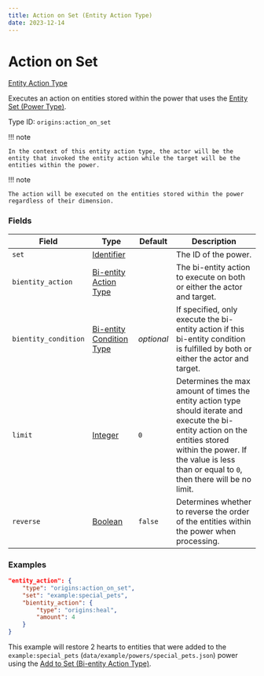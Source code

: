 ```yaml
---
title: Action on Set (Entity Action Type)
date: 2023-12-14
---
```



#	Action on Set

[Entity Action Type](../entity_action_types.md)

Executes an action on entities stored within the power that uses the [Entity Set (Power Type)](../power_types/entity_set.md).

Type ID: `origins:action_on_set`


!!!	note

	In the context of this entity action type, the actor will be the entity that invoked the entity action while the target will be the entities within the power.

!!!	note

	The action will be executed on the entities stored within the power regardless of their dimension.


###	Fields

Field | Type | Default | Description
------|------|---------|------------
`set` | [Identifier](../data_types/identifier.md) | | The ID of the power.
`bientity_action` | [Bi-entity Action Type](../bientity_action_types.md) | | The bi-entity action to execute on both or either the actor and target.
`bientity_condition` | [Bi-entity Condition Type](../bientity_condition_types.md) | *optional* | If specified, only execute the bi-entity action if this bi-entity condition is fulfilled by both or either the actor and target.
`limit` | [Integer](../data_types/integer.md) | `0` | Determines the max amount of times the entity action type should iterate and execute the bi-entity action on the entities stored within the power. If the value is less than or equal to `0`, then there will be no limit.
`reverse` | [Boolean](../data_types/boolean.md) | `false` | Determines whether to reverse the order of the entities within the power when processing.


###	Examples

```json
"entity_action": {
	"type": "origins:action_on_set",
	"set": "example:special_pets",
	"bientity_action": {
		"type": "origins:heal",
		"amount": 4
	}
}
```

This example will restore 2 hearts to entities that were added to the `example:special_pets` (`data/example/powers/special_pets.json`) power using the [Add to Set (Bi-entity Action Type)](../bientity_action_types/add_to_set.md).
